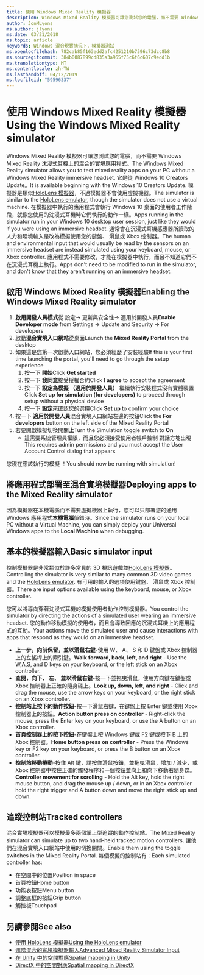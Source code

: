 ```yaml
---
title: 使用 Windows Mixed Reality 模擬器
description: Windows Mixed Reality 模擬器可讓您測試您的電腦，而不需要 Windows Mixed Reality 沈浸式耳機上的混合的實境應用程式。
author: JonMLyons
ms.author: jlyons
ms.date: 03/21/2018
ms.topic: article
keywords: Windows 混合現實情況下，模擬器測試
ms.openlocfilehash: 782cab85f163edd2afc4251210b7596c73dcc8b8
ms.sourcegitcommit: 384b0087899cd835a3a965f75c6f6c607c9edd1b
ms.translationtype: MT
ms.contentlocale: zh-TW
ms.lasthandoff: 04/12/2019
ms.locfileid: "59596337"
---
```

# <a name="using-the-windows-mixed-reality-simulator"></a><span data-ttu-id="31d82-104">使用 Windows Mixed Reality 模擬器</span><span class="sxs-lookup"><span data-stu-id="31d82-104">Using the Windows Mixed Reality simulator</span></span>

<span data-ttu-id="31d82-105">Windows Mixed Reality 模擬器可讓您測試您的電腦，而不需要 Windows Mixed Reality 沈浸式耳機上的混合的實境應用程式。</span><span class="sxs-lookup"><span data-stu-id="31d82-105">The Windows Mixed Reality simulator allows you to test mixed reality apps on your PC without a Windows Mixed Reality immersive headset.</span></span> <span data-ttu-id="31d82-106">它是從 Windows 10 Creators Update。</span><span class="sxs-lookup"><span data-stu-id="31d82-106">It is available beginning with the Windows 10 Creators Update.</span></span> <span data-ttu-id="31d82-107">模擬器是類似[HoloLens 模擬器](using-the-hololens-emulator.md)，不過模擬器不會使用虛擬機器。</span><span class="sxs-lookup"><span data-stu-id="31d82-107">The simulator is similar to the [HoloLens emulator](using-the-hololens-emulator.md), though the simulator does not use a virtual machine.</span></span> <span data-ttu-id="31d82-108">在模擬器中執行的應用程式會執行 Windows 10 桌面的使用者工作階段，就像您使用的沈浸式耳機時它們執行的動作一樣。</span><span class="sxs-lookup"><span data-stu-id="31d82-108">Apps running in the simulator run in your Windows 10 desktop user session, just like they would if you were using an immersive headset.</span></span> <span data-ttu-id="31d82-109">通常會在沉浸式耳機感應器所讀取的人力和環境輸入是改為模擬使用您的鍵盤、 滑鼠或 Xbox 控制器。</span><span class="sxs-lookup"><span data-stu-id="31d82-109">The human and environmental input that would usually be read by the sensors on an immersive headset are instead simulated using your keyboard, mouse, or Xbox controller.</span></span> <span data-ttu-id="31d82-110">應用程式不需要修改，才能在模擬器中執行，而且不知道它們不在沉浸式耳機上執行。</span><span class="sxs-lookup"><span data-stu-id="31d82-110">Apps don't need to be modified to run in the simulator, and don't know that they aren't running on an immersive headset.</span></span>

## <a name="enabling-the-windows-mixed-reality-simulator"></a><span data-ttu-id="31d82-111">啟用 Windows Mixed Reality 模擬器</span><span class="sxs-lookup"><span data-stu-id="31d82-111">Enabling the Windows Mixed Reality simulator</span></span>

1. <span data-ttu-id="31d82-112">**啟用開發人員模式**從 設定-> 更新與安全性-> 適用於開發人員</span><span class="sxs-lookup"><span data-stu-id="31d82-112">**Enable Developer mode** from Settings -> Update and Security -> For developers</span></span>
2. <span data-ttu-id="31d82-113">啟動**混合實境入口網站**從桌面</span><span class="sxs-lookup"><span data-stu-id="31d82-113">Launch the **Mixed Reality Portal** from the desktop</span></span>
3. <span data-ttu-id="31d82-114">如果這是您第一次啟動入口網站，您必須經歷了安裝經驗</span><span class="sxs-lookup"><span data-stu-id="31d82-114">If this is your first time launching the portal, you'll need to go through the setup experience</span></span>
   1. <span data-ttu-id="31d82-115">按一下 **開始**</span><span class="sxs-lookup"><span data-stu-id="31d82-115">Click **Get started**</span></span>
   2. <span data-ttu-id="31d82-116">按一下 **我同意**接受授權合約</span><span class="sxs-lookup"><span data-stu-id="31d82-116">Click **I agree** to accept the agreement</span></span>
   3. <span data-ttu-id="31d82-117">按一下 **設定為模擬 （適用於開發人員）** 繼續執行安裝程式沒有實體裝置</span><span class="sxs-lookup"><span data-stu-id="31d82-117">Click **Set up for simulation (for developers)** to proceed through setup without a physical device</span></span>
   4. <span data-ttu-id="31d82-118">按一下 **設定**來確認您的選擇</span><span class="sxs-lookup"><span data-stu-id="31d82-118">Click **Set up** to confirm your choice</span></span>
4. <span data-ttu-id="31d82-119">按一下 **適用於開發人員**混合實境入口網站左邊的按鈕</span><span class="sxs-lookup"><span data-stu-id="31d82-119">Click the **For developers** button on the left side of the Mixed Reality Portal</span></span>
5. <span data-ttu-id="31d82-120">若要開啟模擬切換開關**上**</span><span class="sxs-lookup"><span data-stu-id="31d82-120">Turn the Simulation toggle switch to **On**</span></span>
   * <span data-ttu-id="31d82-121">這需要系統管理員權限，而且您必須接受使用者帳戶控制 對話方塊出現</span><span class="sxs-lookup"><span data-stu-id="31d82-121">This requires admin permissions and you must accept the User Account Control dialog that appears</span></span>

<span data-ttu-id="31d82-122">您現在應該執行的模擬 ！</span><span class="sxs-lookup"><span data-stu-id="31d82-122">You should now be running with simulation!</span></span>

## <a name="deploying-apps-to-the-mixed-reality-simulator"></a><span data-ttu-id="31d82-123">將應用程式部署至混合實境模擬器</span><span class="sxs-lookup"><span data-stu-id="31d82-123">Deploying apps to the Mixed Reality simulator</span></span>

<span data-ttu-id="31d82-124">因為模擬器在本機電腦而不需要虛擬機器上執行，您可以只部署您的通用 Windows 應用程式**本機電腦**偵錯時。</span><span class="sxs-lookup"><span data-stu-id="31d82-124">Since the simulator runs on your local PC without a Virtual Machine, you can simply deploy your Universal Windows apps to the **Local Machine** when debugging.</span></span>

## <a name="basic-simulator-input"></a><span data-ttu-id="31d82-125">基本的模擬器輸入</span><span class="sxs-lookup"><span data-stu-id="31d82-125">Basic simulator input</span></span>

<span data-ttu-id="31d82-126">控制模擬器是非常類似於許多常見的 3D 視訊遊戲並[HoloLens 模擬器](using-the-hololens-emulator.md)。</span><span class="sxs-lookup"><span data-stu-id="31d82-126">Controlling the simulator is very similar to many common 3D video games and the [HoloLens emulator](using-the-hololens-emulator.md).</span></span> <span data-ttu-id="31d82-127">有可用的輸入的選項使用鍵盤、 滑鼠或 Xbox 控制器。</span><span class="sxs-lookup"><span data-stu-id="31d82-127">There are input options available using the keyboard, mouse, or Xbox controller.</span></span>

<span data-ttu-id="31d82-128">您可以將導向穿著沈浸式耳機的模擬使用者動作控制模擬器。</span><span class="sxs-lookup"><span data-stu-id="31d82-128">You control the simulator by directing the actions of a simulated user wearing an immersive headset.</span></span> <span data-ttu-id="31d82-129">您的動作移動模擬的使用者，而且會導致回應的沉浸式耳機上的應用程式的互動。</span><span class="sxs-lookup"><span data-stu-id="31d82-129">Your actions move the simulated user and cause interactions with apps that respond as they would on an immersive headset.</span></span>
* <span data-ttu-id="31d82-130">**上一步，向前保留，並以滑鼠右鍵**-使用 W、 A、 S 和 D 鍵盤或 Xbox 控制器上的左搖桿上的索引鍵。</span><span class="sxs-lookup"><span data-stu-id="31d82-130">**Walk forward, back, left, and right** - Use the W,A,S, and D keys on your keyboard, or the left stick on an Xbox controller.</span></span>
* <span data-ttu-id="31d82-131">**查閱，向下、 左、 並以滑鼠右鍵**-按一下並拖曳滑鼠，使用方向鍵在鍵盤或 Xbox 控制器上正確的隨身碟上。</span><span class="sxs-lookup"><span data-stu-id="31d82-131">**Look up, down, left, and right** - Click and drag the mouse, use the arrow keys on your keyboard, or the right stick on an Xbox controller.</span></span>
* <span data-ttu-id="31d82-132">**控制站上按下的動作按鈕**-按一下滑鼠右鍵，在鍵盤上按 Enter 鍵或使用 Xbox 控制器上的按鈕。</span><span class="sxs-lookup"><span data-stu-id="31d82-132">**Action button press on controller** - Right-click the mouse, press the Enter key on your keyboard, or use the A button on an Xbox controller.</span></span>
* <span data-ttu-id="31d82-133">**首頁控制器上的按下按鈕**-在鍵盤上按 Windows 鍵或 F2 鍵或按下 B 上的 Xbox 控制器。</span><span class="sxs-lookup"><span data-stu-id="31d82-133">**Home button press on controller** - Press the Windows key or F2 key on your keyboard, or press the B button on an Xbox controller.</span></span>
* <span data-ttu-id="31d82-134">**控制站移動捲動**-按住 Alt 鍵，請按住滑鼠按鈕，並拖曳滑鼠，增加 / 減少，或 Xbox 控制器中按住正確的觸發程序和一個按鈕並向上和向下移動右隨身碟。</span><span class="sxs-lookup"><span data-stu-id="31d82-134">**Controller movement for scrolling** - Hold the Alt key, hold the right mouse button, and drag the mouse up / down, or in an Xbox controller hold the right trigger and A button down and move the right stick up and down.</span></span>

## <a name="tracked-controllers"></a><span data-ttu-id="31d82-135">追蹤控制站</span><span class="sxs-lookup"><span data-stu-id="31d82-135">Tracked controllers</span></span>

<span data-ttu-id="31d82-136">混合實境模擬器可以模擬最多兩個掌上型追蹤的動作控制站。</span><span class="sxs-lookup"><span data-stu-id="31d82-136">The Mixed Reality simulator can simulate up to two hand-held tracked motion controllers.</span></span> <span data-ttu-id="31d82-137">讓他們在混合實境入口網站中使用的切換開關。</span><span class="sxs-lookup"><span data-stu-id="31d82-137">Enable them using the toggle switches in the Mixed Reality Portal.</span></span> <span data-ttu-id="31d82-138">每個模擬的控制站有：</span><span class="sxs-lookup"><span data-stu-id="31d82-138">Each simulated controller has:</span></span>
* <span data-ttu-id="31d82-139">在空間中的位置</span><span class="sxs-lookup"><span data-stu-id="31d82-139">Position in space</span></span>
* <span data-ttu-id="31d82-140">首頁按鈕</span><span class="sxs-lookup"><span data-stu-id="31d82-140">Home button</span></span>
* <span data-ttu-id="31d82-141">功能表按鈕</span><span class="sxs-lookup"><span data-stu-id="31d82-141">Menu button</span></span>
* <span data-ttu-id="31d82-142">調整底框的按鈕</span><span class="sxs-lookup"><span data-stu-id="31d82-142">Grip button</span></span>
* <span data-ttu-id="31d82-143">觸控板</span><span class="sxs-lookup"><span data-stu-id="31d82-143">Touchpad</span></span>

## <a name="see-also"></a><span data-ttu-id="31d82-144">另請參閱</span><span class="sxs-lookup"><span data-stu-id="31d82-144">See also</span></span>
* [<span data-ttu-id="31d82-145">使用 HoloLens 模擬器</span><span class="sxs-lookup"><span data-stu-id="31d82-145">Using the HoloLens emulator</span></span>](using-the-hololens-emulator.md)
* [<span data-ttu-id="31d82-146">進階混合的實境模擬器輸入</span><span class="sxs-lookup"><span data-stu-id="31d82-146">Advanced Mixed Reality Simulator Input</span></span>](advanced-hololens-emulator-and-mixed-reality-simulator-input.md)
* [<span data-ttu-id="31d82-147">在 Unity 中的空間對應</span><span class="sxs-lookup"><span data-stu-id="31d82-147">Spatial mapping in Unity</span></span>](spatial-mapping-in-unity.md)
* [<span data-ttu-id="31d82-148">DirectX 中的空間對應</span><span class="sxs-lookup"><span data-stu-id="31d82-148">Spatial mapping in DirectX</span></span>](spatial-mapping-in-directx.md)
